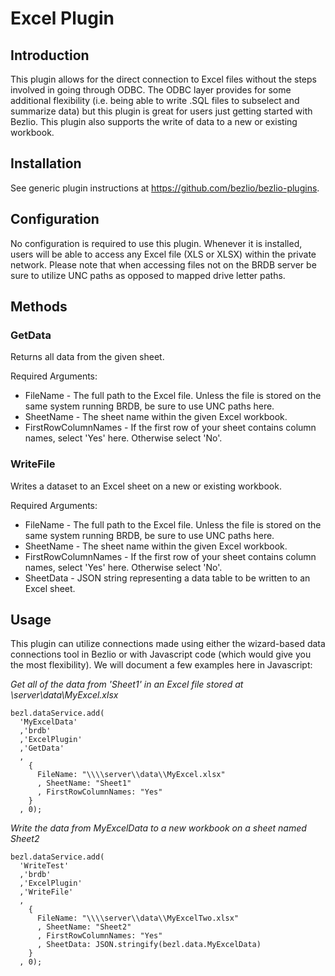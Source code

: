 # Excel Plugin

## Introduction
This plugin allows for the direct connection to Excel files without the steps involved in going through ODBC.  The ODBC layer provides for some additional flexibility (i.e. being able to write .SQL files to subselect and summarize data) but this plugin is great for users just getting started with Bezlio.  This plugin also supports the write of data to a new or existing workbook.

## Installation
See generic plugin instructions at https://github.com/bezlio/bezlio-plugins.

## Configuration
No configuration is required to use this plugin.  Whenever it is installed, users will be able to access any Excel file (XLS or XLSX) within the private network.  Please note that when accessing files not on the BRDB server be sure to utilize UNC paths as opposed to mapped drive letter paths.

## Methods
### GetData
Returns all data from the given sheet.

Required Arguments:
* FileName - The full path to the Excel file.  Unless the file is stored on the same system running BRDB, be sure to use UNC paths here.
* SheetName - The sheet name within the given Excel workbook.
* FirstRowColumnNames - If the first row of your sheet contains column names, select 'Yes' here.  Otherwise select 'No'.

### WriteFile
Writes a dataset to an Excel sheet on a new or existing workbook.

Required Arguments:
* FileName - The full path to the Excel file.  Unless the file is stored on the same system running BRDB, be sure to use UNC paths here.
* SheetName - The sheet name within the given Excel workbook.
* FirstRowColumnNames - If the first row of your sheet contains column names, select 'Yes' here.  Otherwise select 'No'.
* SheetData - JSON string representing a data table to be written to an Excel sheet.

## Usage
This plugin can utilize connections made using either the wizard-based data connections tool in Bezlio or with Javascript code (which would give you the most flexibility).  We will document a few examples here in Javascript:

*Get all of the data from 'Sheet1' in an Excel file stored at \\server\data\MyExcel.xlsx*
``` 
bezl.dataService.add(
  'MyExcelData'
  ,'brdb'
  ,'ExcelPlugin'
  ,'GetData'
  , 
    { 
      FileName: "\\\\server\\data\\MyExcel.xlsx"
      , SheetName: "Sheet1"
      , FirstRowColumnNames: "Yes" 
    }
  , 0);
```

*Write the data from MyExcelData to a new workbook on a sheet named Sheet2*
``` 
bezl.dataService.add(
  'WriteTest'
  ,'brdb'
  ,'ExcelPlugin'
  ,'WriteFile'
  , 
    { 
      FileName: "\\\\server\\data\\MyExcelTwo.xlsx"
      , SheetName: "Sheet2"
      , FirstRowColumnNames: "Yes" 
      , SheetData: JSON.stringify(bezl.data.MyExcelData)
    }
  , 0);
```